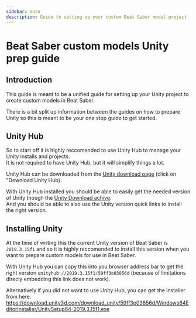 ```yaml
---
sidebar: auto
description: Guide to setting up your custom Beat Saber model project
---
```


# Beat Saber custom models Unity prep guide

## Introduction
This guide is meant to be a unified guide for setting up your Unity project to create custom models in Beat Saber.

There is a bit split up information between the guides on how to prepare Unity so this is meant to be your one stop guide to get started.

## Unity Hub
So to start off it is highly reccomended to use Unity Hub to manage your Unity installs and projects.  
It is not required to have Unity Hub, but it will simplify things a lot.

Unity Hub can be downloaded from the [Unity download page](https://unity3d.com/get-unity/download) (click on "Download Unity Hub).

With Unity Hub installed you should be able to easily get the needed version of Unity though the [Unity Download achive](https://unity3d.com/get-unity/download/archive).  
And you should be able to also use the Unity version quick links to install the right version.

## Installing Unity
At the time of writing this the current Unity version of Beat Saber is ``2019.3.15f1`` and so it is highly reccomended to install this version when you want to prepare custom models for use in Beat Saber.

With Unity Hub you can copy this into you browser address bar to get the right version ``unityhub://2019.3.15f1/59ff3e03856d`` (because of limitations direcly embedding this link does not work).

Alternatively if you did not want to use Unity Hub, you can get the installer from here.
https://download.unity3d.com/download_unity/59ff3e03856d/Windows64EditorInstaller/UnitySetup64-2019.3.15f1.exe

